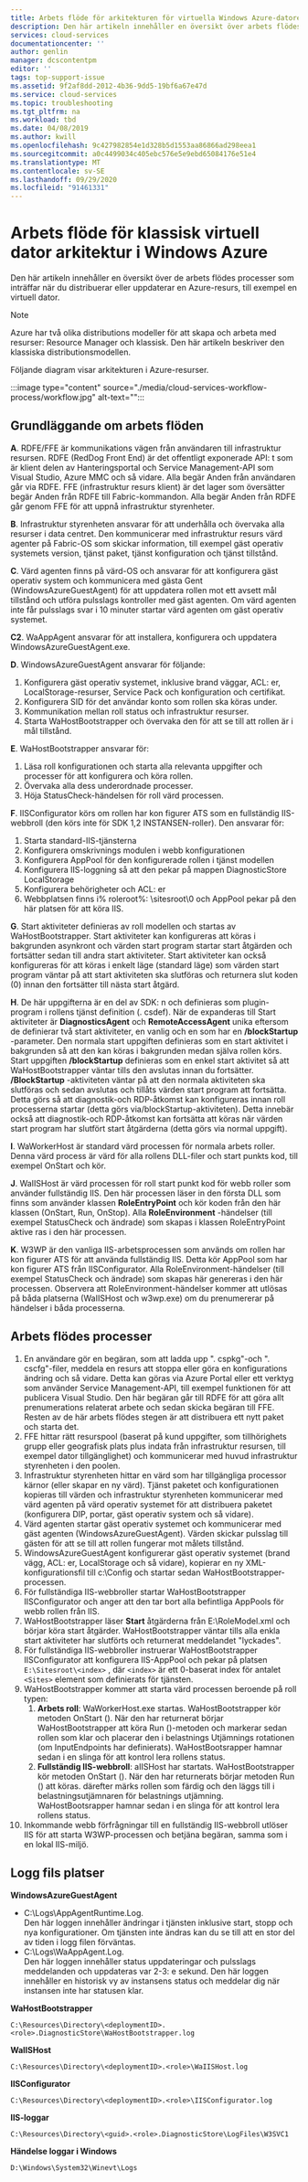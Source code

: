```yaml
---
title: Arbets flöde för arkitekturen för virtuella Windows Azure-datorer | Microsoft Docs
description: Den här artikeln innehåller en översikt över arbets flödes processerna när du distribuerar en tjänst.
services: cloud-services
documentationcenter: ''
author: genlin
manager: dcscontentpm
editor: ''
tags: top-support-issue
ms.assetid: 9f2af8dd-2012-4b36-9dd5-19bf6a67e47d
ms.service: cloud-services
ms.topic: troubleshooting
ms.tgt_pltfrm: na
ms.workload: tbd
ms.date: 04/08/2019
ms.author: kwill
ms.openlocfilehash: 9c427982854e1d328b5d1553aa86866ad298eea1
ms.sourcegitcommit: a0c4499034c405ebc576e5e9ebd65084176e51e4
ms.translationtype: MT
ms.contentlocale: sv-SE
ms.lasthandoff: 09/29/2020
ms.locfileid: "91461331"
---
```

#    <a name="workflow-of-windows-azure-classic-vm-architecture"></a>Arbets flöde för klassisk virtuell dator arkitektur i Windows Azure 
Den här artikeln innehåller en översikt över de arbets flödes processer som inträffar när du distribuerar eller uppdaterar en Azure-resurs, till exempel en virtuell dator. 

> [!NOTE]
>Azure har två olika distributions modeller för att skapa och arbeta med resurser: Resource Manager och klassisk. Den här artikeln beskriver den klassiska distributionsmodellen.

Följande diagram visar arkitekturen i Azure-resurser.

:::image type="content" source="./media/cloud-services-workflow-process/workflow.jpg" alt-text="<Alt bilden om Azure Workflow>":::

## <a name="workflow-basics"></a>Grundläggande om arbets flöden
   
**A**. RDFE/FFE är kommunikations vägen från användaren till infrastruktur resursen. RDFE (RedDog Front End) är det offentligt exponerade API: t som är klient delen av Hanteringsportal och Service Management-API som Visual Studio, Azure MMC och så vidare.  Alla begär Anden från användaren går via RDFE. FFE (infrastruktur resurs klient) är det lager som översätter begär Anden från RDFE till Fabric-kommandon. Alla begär Anden från RDFE går genom FFE för att uppnå infrastruktur styrenheter.

**B**. Infrastruktur styrenheten ansvarar för att underhålla och övervaka alla resurser i data centret. Den kommunicerar med infrastruktur resurs värd agenter på Fabric-OS som skickar information, till exempel gäst operativ systemets version, tjänst paket, tjänst konfiguration och tjänst tillstånd.

**C**. Värd agenten finns på värd-OS och ansvarar för att konfigurera gäst operativ system och kommunicera med gästa Gent (WindowsAzureGuestAgent) för att uppdatera rollen mot ett avsett mål tillstånd och utföra pulsslags kontroller med gäst agenten. Om värd agenten inte får pulsslags svar i 10 minuter startar värd agenten om gäst operativ systemet.

**C2**. WaAppAgent ansvarar för att installera, konfigurera och uppdatera WindowsAzureGuestAgent.exe.

**D**.  WindowsAzureGuestAgent ansvarar för följande:

1. Konfigurera gäst operativ systemet, inklusive brand väggar, ACL: er, LocalStorage-resurser, Service Pack och konfiguration och certifikat.
2. Konfigurera SID för det användar konto som rollen ska köras under.
3. Kommunikation mellan roll status och infrastruktur resurser.
4. Starta WaHostBootstrapper och övervaka den för att se till att rollen är i mål tillstånd.

**E**. WaHostBootstrapper ansvarar för:

1. Läsa roll konfigurationen och starta alla relevanta uppgifter och processer för att konfigurera och köra rollen.
2. Övervaka alla dess underordnade processer.
3. Höja StatusCheck-händelsen för roll värd processen.

**F**. IISConfigurator körs om rollen har kon figurer ATS som en fullständig IIS-webbroll (den körs inte för SDK 1,2 INSTANSEN-roller). Den ansvarar för:

1. Starta standard-IIS-tjänsterna
2. Konfigurera omskrivnings modulen i webb konfigurationen
3. Konfigurera AppPool för den konfigurerade rollen i tjänst modellen
4. Konfigurera IIS-loggning så att den pekar på mappen DiagnosticStore LocalStorage
5. Konfigurera behörigheter och ACL: er
6. Webbplatsen finns i% roleroot%: \sitesroot\0 och AppPool pekar på den här platsen för att köra IIS. 

**G**. Start aktiviteter definieras av roll modellen och startas av WaHostBootstrapper. Start aktiviteter kan konfigureras att köras i bakgrunden asynkront och värden start program startar start åtgärden och fortsätter sedan till andra start aktiviteter. Start aktiviteter kan också konfigureras för att köras i enkelt läge (standard läge) som värden start program väntar på att start aktiviteten ska slutföras och returnera slut koden (0) innan den fortsätter till nästa start åtgärd.

**H**. De här uppgifterna är en del av SDK: n och definieras som plugin-program i rollens tjänst definition (. csdef). När de expanderas till Start aktiviteter är **DiagnosticsAgent** och **RemoteAccessAgent** unika eftersom de definierar två start aktiviteter, en vanlig och en som har en **/blockStartup** -parameter. Den normala start uppgiften definieras som en start aktivitet i bakgrunden så att den kan köras i bakgrunden medan själva rollen körs. Start uppgiften **/blockStartup** definieras som en enkel start aktivitet så att WaHostBootstrapper väntar tills den avslutas innan du fortsätter. **/BlockStartup** -aktiviteten väntar på att den normala aktiviteten ska slutföras och sedan avslutas och tillåts värden start program att fortsätta. Detta görs så att diagnostik-och RDP-åtkomst kan konfigureras innan roll processerna startar (detta görs via/blockStartup-aktiviteten). Detta innebär också att diagnostik-och RDP-åtkomst kan fortsätta att köras när värden start program har slutfört start åtgärderna (detta görs via normal uppgift).

**I**. WaWorkerHost är standard värd processen för normala arbets roller. Denna värd process är värd för alla rollens DLL-filer och start punkts kod, till exempel OnStart och kör.

**J**. WaIISHost är värd processen för roll start punkt kod för webb roller som använder fullständig IIS. Den här processen läser in den första DLL som finns som använder klassen **RoleEntryPoint** och kör koden från den här klassen (OnStart, Run, OnStop). Alla **RoleEnvironment** -händelser (till exempel StatusCheck och ändrade) som skapas i klassen RoleEntryPoint aktive ras i den här processen.

**K**. W3WP är den vanliga IIS-arbetsprocessen som används om rollen har kon figurer ATS för att använda fullständig IIS. Detta kör AppPool som har kon figurer ATS från IISConfigurator. Alla RoleEnvironment-händelser (till exempel StatusCheck och ändrade) som skapas här genereras i den här processen. Observera att RoleEnvironment-händelser kommer att utlösas på båda platserna (WaIISHost och w3wp.exe) om du prenumererar på händelser i båda processerna.

## <a name="workflow-processes"></a>Arbets flödes processer

1. En användare gör en begäran, som att ladda upp ". cspkg"-och ". cscfg"-filer, meddela en resurs att stoppa eller göra en konfigurations ändring och så vidare. Detta kan göras via Azure Portal eller ett verktyg som använder Service Management-API, till exempel funktionen för att publicera Visual Studio. Den här begäran går till RDFE för att göra allt prenumerations relaterat arbete och sedan skicka begäran till FFE. Resten av de här arbets flödes stegen är att distribuera ett nytt paket och starta det.
2. FFE hittar rätt resurspool (baserat på kund uppgifter, som tillhörighets grupp eller geografisk plats plus indata från infrastruktur resursen, till exempel dator tillgänglighet) och kommunicerar med huvud infrastruktur styrenheten i den poolen.
3. Infrastruktur styrenheten hittar en värd som har tillgängliga processor kärnor (eller skapar en ny värd). Tjänst paketet och konfigurationen kopieras till värden och infrastruktur styrenheten kommunicerar med värd agenten på värd operativ systemet för att distribuera paketet (konfigurera DIP, portar, gäst operativ system och så vidare).
4. Värd agenten startar gäst operativ systemet och kommunicerar med gäst agenten (WindowsAzureGuestAgent). Värden skickar pulsslag till gästen för att se till att rollen fungerar mot målets tillstånd.
5. WindowsAzureGuestAgent konfigurerar gäst operativ systemet (brand vägg, ACL: er, LocalStorage och så vidare), kopierar en ny XML-konfigurationsfil till c:\Config och startar sedan WaHostBootstrapper-processen.
6. För fullständiga IIS-webbroller startar WaHostBootstrapper IISConfigurator och anger att den tar bort alla befintliga AppPools för webb rollen från IIS.
7. WaHostBootstrapper läser **Start** åtgärderna från E:\RoleModel.xml och börjar köra start åtgärder. WaHostBootstrapper väntar tills alla enkla start aktiviteter har slutförts och returnerat meddelandet "lyckades".
8. För fullständiga IIS-webbroller instruerar WaHostBootstrapper IISConfigurator att konfigurera IIS-AppPool och pekar på platsen `E:\Sitesroot\<index>` , där `<index>` är ett 0-baserat index för antalet `<Sites>` element som definierats för tjänsten.
9. WaHostBootstrapper kommer att starta värd processen beroende på roll typen:
    1. **Arbets roll**: WaWorkerHost.exe startas. WaHostBootstrapper kör metoden OnStart (). När den har returnerat börjar WaHostBootstrapper att köra Run ()-metoden och markerar sedan rollen som klar och placerar den i belastnings Utjämnings rotationen (om InputEndpoints har definierats). WaHostBootsrapper hamnar sedan i en slinga för att kontrol lera rollens status.
    2. **Fullständig IIS-webbroll**: aIISHost har startats. WaHostBootstrapper kör metoden OnStart (). När den har returnerats börjar metoden Run () att köras. därefter märks rollen som färdig och den läggs till i belastningsutjämnaren för belastnings utjämning. WaHostBootsrapper hamnar sedan i en slinga för att kontrol lera rollens status.
10. Inkommande webb förfrågningar till en fullständig IIS-webbroll utlöser IIS för att starta W3WP-processen och betjäna begäran, samma som i en lokal IIS-miljö.

## <a name="log-file-locations"></a>Logg fils platser

**WindowsAzureGuestAgent**

- C:\Logs\AppAgentRuntime.Log.  
Den här loggen innehåller ändringar i tjänsten inklusive start, stopp och nya konfigurationer. Om tjänsten inte ändras kan du se till att en stor del av tiden i logg filen förväntas.
- C:\Logs\WaAppAgent.Log.  
Den här loggen innehåller status uppdateringar och pulsslags meddelanden och uppdateras var 2-3: e sekund.  Den här loggen innehåller en historisk vy av instansens status och meddelar dig när instansen inte har statusen klar.
 
**WaHostBootstrapper**

`C:\Resources\Directory\<deploymentID>.<role>.DiagnosticStore\WaHostBootstrapper.log`
 
**WaIISHost**

`C:\Resources\Directory\<deploymentID>.<role>\WaIISHost.log`
 
**IISConfigurator**

`C:\Resources\Directory\<deploymentID>.<role>\IISConfigurator.log`
 
**IIS-loggar**

`C:\Resources\Directory\<guid>.<role>.DiagnosticStore\LogFiles\W3SVC1`
 
**Händelse loggar i Windows**

`D:\Windows\System32\Winevt\Logs`